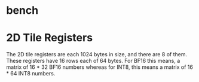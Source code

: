 # bench


# 2D Tile Registers

The 2D tile registers are each 1024 bytes in size, and there are 8 of them. These registers 
have 16 rows each of 64 bytes. For BF16 this means, a matrix of 16 * 32 BF16 numbers 
whereas for INT8, this means a matrix of 16 * 64 INT8 numbers.
